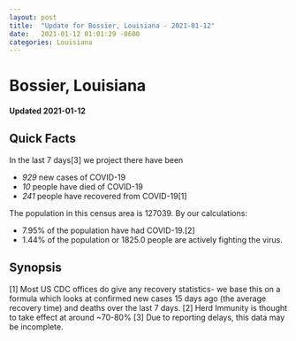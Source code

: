```yaml
---
layout: post
title:  "Update for Bossier, Louisiana - 2021-01-12"
date:   2021-01-12 01:01:29 -0600
categories: Louisiana
---
```


# Bossier, Louisiana
#### Updated 2021-01-12

## Quick Facts

In the last 7 days[3] we project there have been
- *929* new cases of COVID-19
- *10* people have died of COVID-19
- *241* people have recovered from COVID-19[1]

The population in this census area is 127039. By our calculations:
- 7.95% of the population have had COVID-19.[2]
- 1.44% of the population or 1825.0 people are actively fighting the virus.

## Synopsis




[1] Most US CDC offices do give any recovery statistics- we base this on a formula which looks at confirmed new cases
15 days ago (the average recovery time) and deaths over the last 7 days.
[2] Herd Immunity is thought to take effect at around ~70-80%
[3] Due to reporting delays, this data may be incomplete. 
    
